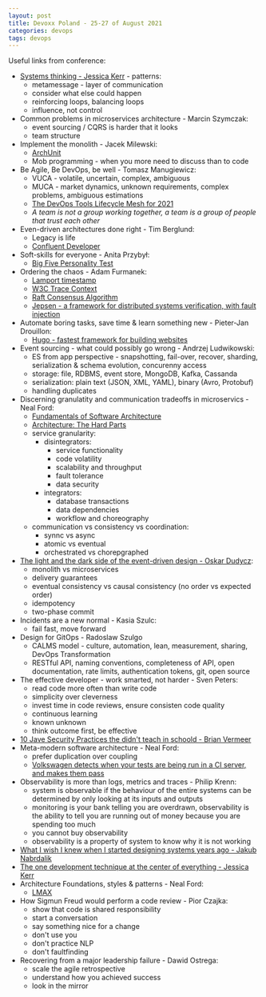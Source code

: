 ```yaml
---
layout: post
title: Devoxx Poland - 25-27 of August 2021
categories: devops
tags: devops
---
```


Useful links from conference:
* [Systems thinking - Jessica Kerr](https://systemsthinking.dev/liferay/) - patterns:
  * metamessage - layer of communication
  * consider what else could happen
  * reinforcing loops, balancing loops
  * influence, not control
* Common problems in microservices architecture - Marcin Szymczak:
  * event sourcing / CQRS is harder that it looks
  * team structure
* Implement the monolith - Jacek Milewski:
  * [ArchUnit](https://www.archunit.org/getting-started)
  * Mob programming - when you more need to discuss than to code
* Be Agile, Be DevOps, be well - Tomasz Manugiewicz:
  * VUCA - volatile, uncertain, complex, ambiguous
  * MUCA - market dynamics, unknown requirements, complex problems, ambiguous estimations
  * [The DevOps Tools Lifecycle Mesh for 2021](https://harness.io/blog/devops/devops-tools-lifecycle-mesh/)
  * *A team is not a group working together, a team is a group of people that trust each other*
* Even-driven architectures done right - Tim Berglund:
  * Legacy is life
  * [Confluent Developer](https://developer.confluent.io/learn-kafka/)
* Soft-skills for everyone - Anita Przybył:
  * [Big Five Personality Test](https://openpsychometrics.org/tests/IPIP-BFFM/)
* Ordering the chaos - Adam Furmanek:
  * [Lamport timestamp](https://en.wikipedia.org/wiki/Lamport_timestamp)
  * [W3C Trace Context](https://www.w3.org/TR/trace-context/)
  * [Raft Consensus Algorithm](https://raft.github.io/)
  * [Jepsen - a framework for distributed systems verification, with fault injection](https://github.com/jepsen-io/jepsen)
* Automate boring tasks, save time & learn something new - Pieter-Jan Drouillon:
  * [Hugo - fastest framework for building websites](https://gohugo.io/)
* Event sourcing - what could possibly go wrong - Andrzej Ludwikowski:
  * ES from app perspective - snapshotting, fail-over, recover, sharding, serialization & schema evolution, concurenny access
  * storage: file, RDBMS, event store, MongoDB, Kafka, Cassanda
  * serialization: plain text (JSON, XML, YAML), binary (Avro, Protobuf)
  * handling duplicates
* Discerning granulatity and communication tradeoffs in microservics - Neal Ford:
  * [Fundamentals of Software Architecture](http://fundamentalsofsoftwarearchitecture.com/)
  * [Architecture: The Hard Parts](http://architecturethehardparts.com/)
  * service granularity:
    * disintegrators:
      * service functionality
      * code volatility 
      * scalability and throughput
      * fault tolerance
      * data security
    * integrators:
      * database transactions
      * data dependencies
      * workflow and choreography
  * communication vs consistency vs coordination:
    * synnc vs async
    * atomic vs eventual
    * orchestrated vs chorepgraphed 
* [The light and the dark side of the event-driven design - Oskar Dudycz](https://event-driven.io/en/):
  * monolith vs microservices
  * delivery guarantees
  * eventual consistency vs causal consistency (no order vs expected order)
  * idempotency
  * two-phase commit
* Incidents are a new normal - Kasia Szulc:
  * fail fast, move forward
* Design for GitOps - Radoslaw Szulgo
  * CALMS model - culture, automation, lean, measurement, sharing, DevOps Transformation
  * RESTful API, naming conventions, completeness of API, open documentation, rate limits, authentication tokens, git, open source
* The effective developer - work smarted, not harder - Sven Peters:
  * read code more often than write code
  * simplicity over cleverness
  * invest time in code reviews, ensure consisten code quality
  * continuous learning
  * known unknown
  * think outcome first, be effective
* [10 Jave Security Practices the didn't teach in schoold - Brian Vermeer](https://snyk.io/blog/10-java-security-best-practices/)
* Meta-modern software architecture - Neal Ford:
  * prefer duplication over coupling
  * [Volkswagen detects when your tests are being run in a CI server, and makes them pass](https://github.com/auchenberg/volkswagen)
* Observability is more than logs, metrics and traces - Philip Krenn:
  * system is observable if the behaviour of the entire systems can be determined by only looking at its inputs and outputs
  * monitoring is your bank telling you are overdrawn, observability is the ability to tell you are running out of money because you are spending too much
  * you cannot buy observability
  * observability is a property of system to know why it is not working
* [What I wish I knew when I started designing systems years ago - Jakub Nabrdalik](https://jakubn.gitlab.io/wish-i-knew-architecture/#1)
* [The one development technique at the center of everything - Jessica Kerr](https://miro.com/app/board/o9J_lAwX5V4=/)
* Architecture Foundations, styles & patterns - Neal Ford:
  * [LMAX](https://martinfowler.com/articles/lmax.html)
* How Sigmun Freud would perform a code review - Pior Czajka:
  * show that code is shared responsibility
  * start a conversation
  * say something nice for a change
  * don't use you
  * don't practice NLP
  * don't faultfinding
* Recovering from a major leadership failure - Dawid Ostrega:
  * scale the agile retrospective
  * understand how you achieved success
  * look in the mirror